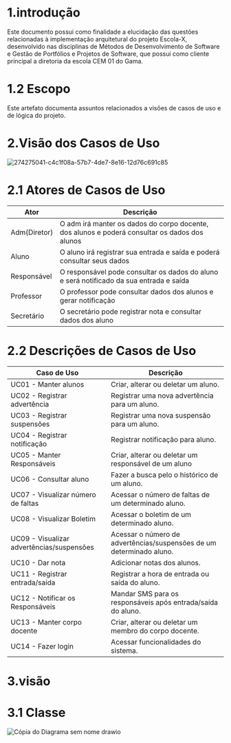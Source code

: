 # 1.introdução
Este documento possui como finalidade a elucidação das questões relacionadas à implementação arquitetural do projeto Escola-X, desenvolvido nas disciplinas de Métodos de Desenvolvimento de Software e Gestão de Portfólios e Projetos de Software, que possui como cliente principal a diretoria da escola CEM 01 do Gama.

# 1.2 Escopo
Este artefato documenta assuntos relacionados a visões de casos de uso e de lógica do projeto.

# 2.Visão dos Casos de Uso
![274275041-c4c1f08a-57b7-4de7-8e16-12d76c691c85](https://github.com/kemellyamorim/monitoria/assets/144693858/21f3be01-a18d-45a9-b21e-e844088848f8)
# 2.1 Atores de Casos de Uso

|Ator|Descrição|
|---|---|
|Adm(Diretor)|O adm irá manter os dados do corpo docente, dos alunos e poderá consultar os dados dos alunos|
|Aluno|O aluno irá registrar sua entrada e saída e poderá consultar seus dados|
|Responsável|O responsável pode consultar os dados do aluno e será notificado da sua entrada e saída|
|Professor|O professor pode consultar dados dos alunos e gerar notificação|
|Secretário|O secretário pode registrar nota e consultar dados dos aluno|

# 2.2 Descrições de Casos de Uso

|Caso de Uso|Descrição|
|---|---|
|UC01 - Manter alunos|Criar, alterar ou deletar um aluno.|
|UC02 - Registrar advertência|Registrar uma nova advertência para um aluno.|
|UC03 - Registrar suspensões|Registrar uma nova suspensão para um aluno.|
|UC04 - Registrar notificação|Registrar notificação para aluno.|
|UC05 - Manter Responsáveis|Criar, alterar ou deletar um responsável de um aluno|
|UC06 - Consultar aluno|Fazer a busca pelo o histórico de um aluno.|
|UC07 - Visualizar número de faltas|Acessar o número de faltas de um determinado aluno.|
|UC08 - Visualizar Boletim|Acessar o boletim de um determinado aluno.|
|UC09 - Visualizar advertências/suspensões|Acessar o número de advertências/suspensões de um determinado aluno.|
|UC10 - Dar nota|Adicionar notas dos alunos.|
|UC11 - Registrar entrada/saída|Registrar a hora de entrada ou saída do aluno.|
|UC12 - Notificar os Responsáveis|Mandar SMS para os responsáveis após entrada/saída do aluno.|
|UC13 - Manter corpo docente|Criar, alterar ou deletar um membro do corpo docente.|
|UC14 - Fazer login|Acessar funcionalidades do sistema.|

# 3.visão

# 3.1 Classe
![Cópia do Diagrama sem nome drawio](https://github.com/kemellyamorim/monitoria/assets/144693858/23c04ddd-b0ce-475a-b005-e04d3de93951)




